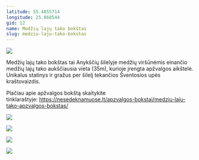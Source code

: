 ```yaml
---
latitude: 55.4855714
longitude: 25.060544
gid: 12
name: Medžių lajų tako bokštas
slug: medziu-laju-tako-bokstas
---
```

![](https://lh3.googleusercontent.com/umsh/AFiHsUFjyLBLFxUip4bDCi3lQvyGFkq5D5y5JQ5Fo73nHX3Y0bWiOLC-Mc95fBuDsy6uC_16HPaH69LLp5hmSM8izmbUUcBDmxHAbSl4xXWcBSXgA9tUN-D4YxfuhXvIBHZbLy9C3w)  
  
Medžių lajų tako bokštas tai Anykščių šilelyje medžių viršūnėmis einančio medžių lajų tako aukščiausia vieta (35m), kurioje įrengta apžvalgos aikštelė. Unikalus statinys ir gražus per šilelį tekančios Šventosios upės kraštovaizdis.  
  
Plačiau apie apžvalgos bokštą skaitykite tinklaraštyje: https://nesedeknamuose.lt/apzvalgos-bokstai/medziu-laju-tako-apzvalgos-bokstas/  
  
![](https://lh3.googleusercontent.com/umsh/AFiHsUFkTOgCvKMVV-_djFf18DErzBPDreO8BBp2NSA3NMVmKLG9YfT_-dYtRtyckUCkkRHXAVOm3HtPCZO-24ws1oeVoEW4NzG4fNlKABvmrG98jyTVfBuCjHjWreRIxv5Q-Bo1hA)  
  
![](https://lh3.googleusercontent.com/umsh/AFiHsUHc1hqKTRPLjeo8IV7qUCecsR_U2JvPKN_zDA4qj8uJt3nmGSI-pmPFl_DyeV9UcldDkWZSIDIumfgPIbOT0TEXTRlEvkZhhSqupx4EIRe4DFl58m6VhmwBvOw-eE1ICii64g)  
  
![](https://lh3.googleusercontent.com/umsh/AFiHsUGDJkuvo4TTppIeQ7y-wxKjzCr883MUvPleq8FFCd5wz2VZJxSCjczzwOuRfP8qhGyO2F3Zz6PYC7g-Piyr4UZjDuwRumWKia5k0wgiiVtjuwXQeS7nk0A45cu3CT-1Bisb)  
  
![](https://lh3.googleusercontent.com/umsh/AFiHsUFTFmRm0ErpOMOrvImMUKdn3NfPxnFD_YPOHRwa03oSziiEQGKEkRAbM45HX6Cov3Z20_pNCkNJBjtcurxjJj4OkcskeuumomCyvc4yjijoONvmPF-dUqEf2rFc8Trp3kcyGw)
